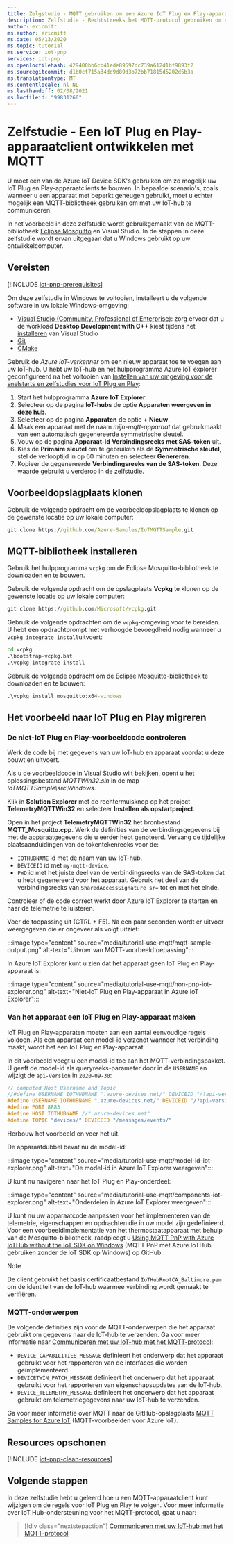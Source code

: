 ```yaml
---
title: Zelgstudie - MQTT gebruiken om een Azure IoT Plug en Play-apparaatclient te maken | Microsoft Docs
description: Zelfstudie - Rechtstreeks het MQTT-protocol gebruiken om een IoT Plug en Play-apparaatclient te maken zonder de Azure IoT Device SDK's te gebruiken
author: ericmitt
ms.author: ericmitt
ms.date: 05/13/2020
ms.topic: tutorial
ms.service: iot-pnp
services: iot-pnp
ms.openlocfilehash: 429400bb6cb41ede89597dc739a612d1bf9893f2
ms.sourcegitcommit: d1b0cf715a34dd9d89d3b72bb71815d5202d5b3a
ms.translationtype: MT
ms.contentlocale: nl-NL
ms.lasthandoff: 02/08/2021
ms.locfileid: "99831260"
---
```

# <a name="tutorial---use-mqtt-to-develop-an-iot-plug-and-play-device-client"></a>Zelfstudie - Een IoT Plug en Play-apparaatclient ontwikkelen met MQTT

U moet een van de Azure IoT Device SDK's gebruiken om zo mogelijk uw IoT Plug en Play-apparaatclients te bouwen. In bepaalde scenario's, zoals wanneer u een apparaat met beperkt geheugen gebruikt, moet u echter mogelijk een MQTT-bibliotheek gebruiken om met uw IoT-hub te communiceren.

In het voorbeeld in deze zelfstudie wordt gebruikgemaakt van de MQTT-bibliotheek [Eclipse Mosquitto](http://mosquitto.org/) en Visual Studio. In de stappen in deze zelfstudie wordt ervan uitgegaan dat u Windows gebruikt op uw ontwikkelcomputer.

## <a name="prerequisites"></a>Vereisten

[!INCLUDE [iot-pnp-prerequisites](../../includes/iot-pnp-prerequisites.md)]

Om deze zelfstudie in Windows te voltooien, installeert u de volgende software in uw lokale Windows-omgeving:

* [Visual Studio (Community, Professional of Enterprise)](https://visualstudio.microsoft.com/downloads/): zorg ervoor dat u de workload **Desktop Development with C++** kiest tijdens het [installeren](/cpp/build/vscpp-step-0-installation?preserve-view=true&view=vs-2019) van Visual Studio
* [Git](https://git-scm.com/download/)
* [CMake](https://cmake.org/download/)

Gebruik de *Azure IoT-verkenner* om een nieuw apparaat toe te voegen aan uw IoT-hub. U hebt uw IoT-hub en het hulpprogramma Azure IoT explorer geconfigureerd na het voltooien van [Instellen van uw omgeving voor de snelstarts en zelfstudies voor IoT Plug en Play](set-up-environment.md):

1. Start het hulpprogramma **Azure IoT Explorer**.
1. Selecteer op de pagina **IoT-hubs** de optie **Apparaten weergeven in deze hub**.
1. Selecteer op de pagina **Apparaten** de optie **+ Nieuw**.
1. Maak een apparaat met de naam *mijn-mqtt-apparaat* dat gebruikmaakt van een automatisch gegenereerde symmetrische sleutel.
1. Vouw op de pagina **Apparaat-id** **Verbindingsreeks met SAS-token** uit.
1. Kies de **Primaire sleutel** om te gebruiken als de **Symmetrische sleutel**, stel de verlooptijd in op 60 minuten en selecteer **Genereren**.
1. Kopieer de gegenereerde **Verbindingsreeks van de SAS-token**. Deze waarde gebruikt u verderop in de zelfstudie.

## <a name="clone-sample-repo"></a>Voorbeeldopslagplaats klonen

Gebruik de volgende opdracht om de voorbeeldopslagplaats te klonen op de gewenste locatie op uw lokale computer:

```cmd
git clone https://github.com/Azure-Samples/IoTMQTTSample.git
```

## <a name="install-mqtt-library"></a>MQTT-bibliotheek installeren

Gebruik het hulpprogramma `vcpkg` om de Eclipse Mosquitto-bibliotheek te downloaden en te bouwen.

Gebruik de volgende opdracht om de opslagplaats **Vcpkg** te klonen op de gewenste locatie op uw lokale computer:

```cmd
git clone https://github.com/Microsoft/vcpkg.git
```

Gebruik de volgende opdrachten om de `vcpkg`-omgeving voor te bereiden. U hebt een opdrachtprompt met verhoogde bevoegdheid nodig wanneer u `vcpkg integrate install`uitvoert:

```cmd
cd vcpkg
.\bootstrap-vcpkg.bat
.\vcpkg integrate install
```

Gebruik de volgende opdracht om de Eclipse Mosquitto-bibliotheek te downloaden en te bouwen:

```cmd
.\vcpkg install mosquitto:x64-windows
```

## <a name="migrate-the-sample-to-iot-plug-and-play"></a>Het voorbeeld naar IoT Plug en Play migreren

### <a name="review-the-non-iot-plug-and-play-sample-code"></a>De niet-IoT Plug en Play-voorbeeldcode controleren

Werk de code bij met gegevens van uw IoT-hub en apparaat voordat u deze bouwt en uitvoert.

Als u de voorbeeldcode in Visual Studio wilt bekijken, opent u het oplossingsbestand *MQTTWin32.sln* in de map *IoTMQTTSample\src\Windows*.

Klik in **Solution Explorer** met de rechtermuisknop op het project **TelemetryMQTTWin32** en selecteer **Instellen als opstartproject**.

Open in het project **TelemetryMQTTWin32** het bronbestand **MQTT_Mosquitto.cpp**. Werk de definities van de verbindingsgegevens bij met de apparaatgegevens die u eerder hebt genoteerd. Vervang de tijdelijke plaatsaanduidingen van de tokentekenreeks voor de:

* `IOTHUBNAME` id met de naam van uw IoT-hub.
* `DEVICEID` id met `my-mqtt-device`.
* `PWD` id met het juiste deel van de verbindingsreeks van de SAS-token dat u hebt gegenereerd voor het apparaat. Gebruik het deel van de verbindingsreeks van `SharedAccessSignature sr=` tot en met het einde.

Controleer of de code correct werkt door Azure IoT Explorer te starten en naar de telemetrie te luisteren.

Voer de toepassing uit (CTRL + F5). Na een paar seconden wordt er uitvoer weergegeven die er ongeveer als volgt uitziet:

:::image type="content" source="media/tutorial-use-mqtt/mqtt-sample-output.png" alt-text="Uitvoer van MQTT-voorbeeldtoepassing":::

In Azure IoT Explorer kunt u zien dat het apparaat geen IoT Plug en Play-apparaat is:

:::image type="content" source="media/tutorial-use-mqtt/non-pnp-iot-explorer.png" alt-text="Niet-IoT Plug en Play-apparaat in Azure IoT Explorer":::

### <a name="make-the-device-an-iot-plug-and-play-device"></a>Van het apparaat een IoT Plug en Play-apparaat maken

IoT Plug en Play-apparaten moeten aan een aantal eenvoudige regels voldoen. Als een apparaat een model-id verzendt wanneer het verbinding maakt, wordt het een IoT Plug en Play-apparaat.

In dit voorbeeld voegt u een model-id toe aan het MQTT-verbindingspakket. U geeft de model-id als queryreeks-parameter door in de `USERNAME` en wijzigt de `api-version` in `2020-09-30`:

```c
// computed Host Username and Topic
//#define USERNAME IOTHUBNAME ".azure-devices.net/" DEVICEID "/?api-version=2018-06-30"
#define USERNAME IOTHUBNAME ".azure-devices.net/" DEVICEID "/?api-version=2020-09-30&model-id=dtmi:com:example:Thermostat;1"
#define PORT 8883
#define HOST IOTHUBNAME //".azure-devices.net"
#define TOPIC "devices/" DEVICEID "/messages/events/"
```

Herbouw het voorbeeld en voer het uit.

De apparaatdubbel bevat nu de model-id:

:::image type="content" source="media/tutorial-use-mqtt/model-id-iot-explorer.png" alt-text="De model-id in Azure IoT Explorer weergeven":::

U kunt nu navigeren naar het IoT Plug en Play-onderdeel:

:::image type="content" source="media/tutorial-use-mqtt/components-iot-explorer.png" alt-text="Onderdelen in Azure IoT Explorer weergeven":::

U kunt nu uw apparaatcode aanpassen voor het implementeren van de telemetrie, eigenschappen en opdrachten die in uw model zijn gedefinieerd. Voor een voorbeeldimplementatie van het thermostaatapparaat met behulp van de Mosquitto-bibliotheek, raadpleegt u [Using MQTT PnP with Azure IoTHub without the IoT SDK on Windows](https://github.com/Azure-Samples/IoTMQTTSample/tree/master/src/Windows/PnPMQTTWin32) (MQTT PnP met Azure IoTHub gebruiken zonder de IoT SDK op Windows) op GitHub.

> [!NOTE]
>De client gebruikt het basis certificaatbestand `IoTHubRootCA_Baltimore.pem` om de identiteit van de IoT-hub waarmee verbinding wordt gemaakt te verifiëren.

### <a name="mqtt-topics"></a>MQTT-onderwerpen

De volgende definities zijn voor de MQTT-onderwerpen die het apparaat gebruikt om gegevens naar de IoT-hub te verzenden. Ga voor meer informatie naar [Communiceren met uw IoT-hub met het MQTT-protocol](../iot-hub/iot-hub-mqtt-support.md):

* `DEVICE_CAPABILITIES_MESSAGE` definieert het onderwerp dat het apparaat gebruikt voor het rapporteren van de interfaces die worden geïmplementeerd.
* `DEVICETWIN_PATCH_MESSAGE` definieert het onderwerp dat het apparaat gebruikt voor het rapporteren van eigenschapsupdates aan de IoT-hub.
* `DEVICE_TELEMETRY_MESSAGE` definieert het onderwerp dat het apparaat gebruikt om telemetriegegevens naar uw IoT-hub te verzenden.

Ga voor meer informatie over MQTT naar de GitHub-opslagplaats [MQTT Samples for Azure IoT](https://github.com/Azure-Samples/IoTMQTTSample/) (MQTT-voorbeelden voor Azure IoT).

## <a name="clean-up-resources"></a>Resources opschonen

[!INCLUDE [iot-pnp-clean-resources](../../includes/iot-pnp-clean-resources.md)]

## <a name="next-steps"></a>Volgende stappen

In deze zelfstudie hebt u geleerd hoe u een MQTT-apparaatclient kunt wijzigen om de regels voor IoT Plug en Play te volgen. Voor meer informatie over IoT Hub-ondersteuning voor het MQTT-protocol, gaat u naar:

> [!div class="nextstepaction"]
> [Communiceren met uw IoT-hub met het MQTT-protocol](../iot-hub/iot-hub-mqtt-support.md)